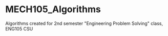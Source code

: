 # MECH105_Algorithms
Algorithms created for 2nd semester "Engineering Problem Solving" class, ENG105 CSU
